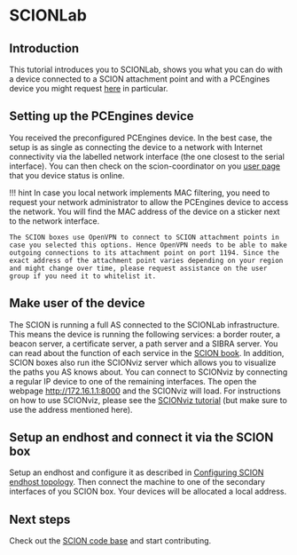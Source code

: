 # SCIONLab

## Introduction

This tutorial introduces you to SCIONLab, shows you what you can do with a device connected to a SCION attachment point and with a PCEngines device you might request [here](https://coord.scionproto.net) in particular.

## Setting up the PCEngines device

You received the preconfigured PCEngines device. In the best case, the setup is as single as connecting the device to a network with Internet connectivity via the labelled network interface (the one closest to the serial interface).
You can then check on the scion-coordinator on you [user page](https://coord.scionproto.net/#/user) that you device status is online.
    
!!! hint
    In case you local network implements MAC filtering, you need to request your network administrator to allow the PCEngines device to access the network. You will find the MAC address of the device on a sticker next to the network interface.

    The SCION boxes use OpenVPN to connect to SCION attachment points in case you selected this options. Hence OpenVPN needs to be able to make outgoing connections to its attachment point on port 1194. Since the exact address of the attachment point varies depending on your region and might change over time, please request assistance on the user group if you need it to whitelist it.

## Make user of the device

The SCION is running a full AS connected to the SCIONLab infrastructure. This means the device is running the following services: a border router, a beacon server, a certificate server, a path server and a SIBRA server. You can read about the function of each service in the [SCION book](https://www.scion-architecture.net/pdf/SCION-book.pdf).
In addition, SCION boxes also run ithe SCIONviz server which allows you to visualize the paths you AS knows about. You can connect to SCIONviz by connecting a regular IP device to one of the remaining interfaces. The open the webpage http://172.16.1.1:8000 and the SCIONviz will load. For instructions on how to use SCIONviz, please see the [SCIONviz tutorial](/as_visualization/browser_asviz.md) (but make sure to use the address mentioned here).

## Setup an endhost and connect it via the SCION box

Setup an endhost and configure it as described in [Configuring SCION endhost topology](/general\_scion\_configuration/setup\_endhost/).
Then connect the machine to one of the secondary interfaces of you SCION box. Your devices will be allocated a local address.

## Next steps

Check out the [SCION code base](https://github.com/netsec-ethz/scion/) and start contributing.
